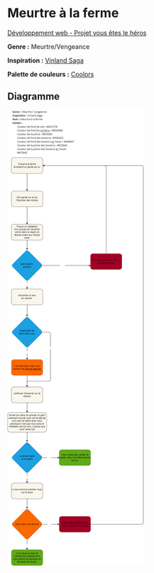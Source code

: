 # Meurtre à la ferme

[Développement web - Projet vous êtes le héros](https://smnarnold.com/projets/vous-etes-le-heros)

**Genre :** Meurtre/Vengeance

**Inspiration :** [Vinland Saga](https://fr.wikipedia.org/wiki/Vinland_Saga)

**Palette de couleurs :** [Coolors](https://coolors.co/adc178-dde5b6-f0ead2-a98467-6c584c)

## Diagramme

![diagramme](/assets/schema.png)
